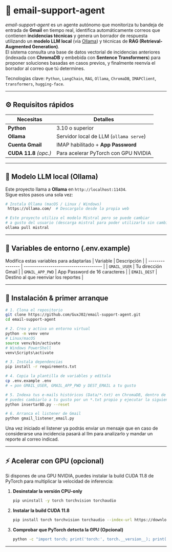 # 📧 email-support-agent  
*email-support-agent* es un agente autónomo que monitoriza tu bandeja de entrada de **Gmail** en tiempo real, identifica automáticamente correos que contienen **incidencias técnicas** y genera un borrador de respuesta utilizando un **modelo LLM local** (vía [Ollama](https://ollama.com/)) y técnicas de **RAG (Retrieval-Augmented Generation)**.  
El sistema consulta una base de datos vectorial de incidencias anteriores (indexada con **ChromaDB** y embebida con **Sentence Transformers**) para proponer soluciones basadas en casos previos, y finalmente reenvía el borrador al correo que tú determines.

Tecnologías clave: `Python`, `LangChain`, `RAG`, `Ollama`, `ChromaDB`, `IMAPClient`, `transformers`, `hugging-face`.


---

## ⚙️ Requisitos rápidos

| Necesitas | Detalles |
|-----------|----------|
| **Python** | 3.10 o superior |
| **Ollama** | Servidor local de LLM (`ollama serve`) |
| **Cuenta Gmail** | IMAP habilitado + **App Password** |
| **CUDA 11.8** *(opc.)* | Para acelerar PyTorch con GPU NVIDIA |

---

## 🧠 Modelo LLM local (Ollama)

Este proyecto llama a **Ollama** en `http://localhost:11434`.  
Sigue estos pasos una sola vez:

```bash
# Instala Ollama (macOS / Linux / Windows)
 https://ollama.com/  # Descargalo desde la propia web

# Este proyecto utiliza el modelo Mistral pero se puede cambiar
# a gusto del usuario (descarga mistral para poder utilizarlo sin cambiar nada)
ollama pull mistral
```
---

## 🔑 Variables de entorno (.env.example)
 Modifica estas variables para adaptarlas
| Variable        | Descripción                            |
| --------------- | -------------------------------------- |
| `GMAIL_USER`    | Tu dirección Gmail                     |
| `GMAIL_APP_PWD` | App Password de 16 caracteres          |
| `EMAIL_DEST`    | Destino al que reenviar los reportes   |

---

## 🚀 Instalación & primer arranque

```bash
# 1. Clona el repositorio
git clone https://github.com/GuxJ02/email-support-agent.git
cd email-support-agent

# 2. Crea y activa un entorno virtual
python -m venv venv
# Linux/macOS
source venv/bin/activate
# Windows PowerShell
venv\Scripts\activate

# 3. Instala dependencias
pip install -r requirements.txt

# 4. Copia la plantilla de variables y edítala
cp .env.example .env
# → pon GMAIL_USER, GMAIL_APP_PWD y DEST_EMAIL a tu gusto

# 5. Indexa tus e-mails históricos (Data/*.txt) en ChromaDB, dentro de la carpeta Datos hay un *.txt de ejemplo con emails de ejemplo,
# puedes cambiarlo a tu gusto por un *.txt propio y ejecutar la siguiente sentencia para indexar los datos en la BBDDV
python insertarBD.py --reset

# 6. Arranca el listener de Gmail
python gmail_listener_email.py
```
Una vez iniciado el listener ya podrás enviar un mensaje que en caso de considerarse una incidencia pasará al llm para analizarlo 
y mandar un reporte al correo indicad.

---

## ⚡️ Acelerar con GPU (opcional)

Si dispones de una GPU NVIDIA, puedes instalar la build CUDA 11.8 de PyTorch para multiplicar la velocidad de inferencia:

1. **Desinstalar la versión CPU-only**  
   ```bash
   pip uninstall -y torch torchvision torchaudio
   ```
2. **Instalar la build CUDA 11.8**  
   ```bash
   pip install torch torchvision torchaudio --index-url https://download.pytorch.org/whl/cu118
   ```
3. **Comprobar que PyTorch detecta la GPU (Opcional)**  
   ```bash
   python -c "import torch; print('torch:', torch.__version__); print('CUDA version:', torch.version.cuda); print('cuda available:', torch.cuda.is_available())"
   ```
   

---



